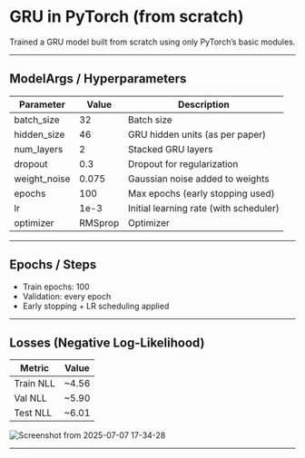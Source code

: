 # GRU in PyTorch (from scratch)

Trained a GRU model built from scratch using only PyTorch’s basic modules.

---

## ModelArgs / Hyperparameters

| Parameter     | Value   | Description                            |
| ------------- | ------- | -------------------------------------- |
| batch\_size   | 32      | Batch size                             |
| hidden\_size  | 46      | GRU hidden units (as per paper)        |
| num\_layers   | 2       | Stacked GRU layers                     |
| dropout       | 0.3     | Dropout for regularization             |
| weight\_noise | 0.075   | Gaussian noise added to weights        |
| epochs        | 100     | Max epochs (early stopping used)       |
| lr            | 1e-3    | Initial learning rate (with scheduler) |
| optimizer     | RMSprop | Optimizer                              |

---

## Epochs / Steps

* Train epochs: 100
* Validation: every epoch
* Early stopping + LR scheduling applied

---

## Losses (Negative Log-Likelihood)

| Metric    | Value  |
| --------- | ------ |
| Train NLL | \~4.56 |
| Val NLL   | \~5.90 |
| Test NLL  | \~6.01 |

![Screenshot from 2025-07-07 17-34-28](https://github.com/user-attachments/assets/8d1fcf34-cb83-4501-8446-7383c66c5231)


---

